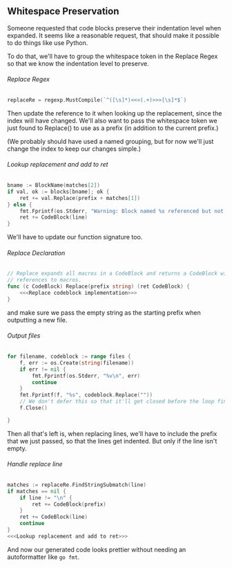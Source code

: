 ## Whitespace Preservation

Someone requested that code blocks preserve their indentation level when expanded.
It seems like a reasonable request, that should make it possible to do things
like use Python.

To do that, we'll have to group the whitespace token in the Replace Regex so
that we know the indentation level to preserve.

###### Replace Regex
```go
replaceRe = regexp.MustCompile(`^([\s]*)<<<(.+)>>>[\s]*$`)
```

Then update the reference to it when looking up the replacement, since the
index will have changed. We'll also want to pass the whitespace token we
just found to Replace() to use as a prefix (in addition to the current prefix.)

(We probably should have used a named grouping, but for now we'll just change
the index to keep our changes simple.)

###### Lookup replacement and add to ret
```go
bname := BlockName(matches[2])
if val, ok := blocks[bname]; ok {
	ret += val.Replace(prefix + matches[1])
} else {
	fmt.Fprintf(os.Stderr, "Warning: Block named %s referenced but not defined.\n", bname)
	ret += CodeBlock(line)
}
```

We'll have to update our function signature too.

###### Replace Declaration
```go
// Replace expands all macros in a CodeBlock and returns a CodeBlock with no
// references to macros.
func (c CodeBlock) Replace(prefix string) (ret CodeBlock) {
	<<<Replace codeblock implementation>>>
}
```

and make sure we pass the empty string as the starting prefix when outputting
a new file.

###### Output files
```go
for filename, codeblock := range files {
	f, err := os.Create(string(filename))
	if err != nil {
		fmt.Fprintf(os.Stderr, "%v\n", err)
		continue
	}
	fmt.Fprintf(f, "%s", codeblock.Replace(""))
	// We don't defer this so that it'll get closed before the loop finishes.
	f.Close()

}
```

Then all that's left is, when replacing lines, we'll have to include the prefix
that we just passed, so that the lines get indented. But only if the line isn't
empty.

###### Handle replace line
```go
matches := replaceRe.FindStringSubmatch(line)
if matches == nil {
	if line != "\n" {
		ret += CodeBlock(prefix)
	}
	ret += CodeBlock(line)
	continue
}
<<<Lookup replacement and add to ret>>>
```

And now our generated code looks prettier without needing an autoformatter
like `go fmt`.
